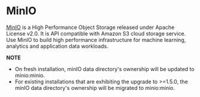 # MinIO

[MinIO](https://min.io) is a High Performance Object Storage released under Apache License v2.0. It is API compatible with Amazon S3 cloud storage service. Use MinIO to build high performance infrastructure for machine learning, analytics and application data workloads.

**NOTE**

- On fresh installation, minIO data directory's ownership will be updated to minio:minio.
- For existing installations that are exhibiting the upgrade to >=1.5.0, the minIO data directory's ownership will be migrated to minio:minio.
